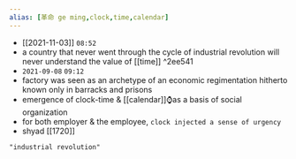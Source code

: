 ```yaml
---
alias: [革命 ge ming,clock,time,calendar]
---
```


- [[2021-11-03]] `08:52`
- a country that never went through the cycle of industrial revolution will never understand the value of [[time]] ^2ee541
- `2021-09-08` `09:12`
- factory was seen as an archetype of an economic regimentation hitherto known only in barracks and prisons
- emergence of clock-time & [[calendar]]⌚as a basis of social organization
- for both employer & the employee, `clock injected a sense of urgency`
- shyad [[1720]]
```query
"industrial revolution"
```